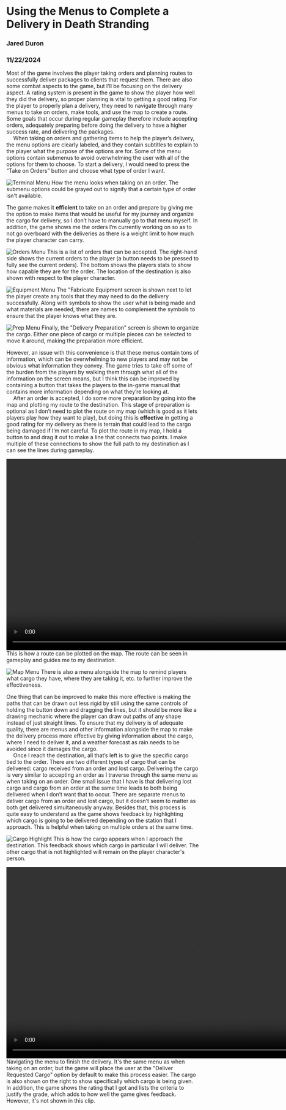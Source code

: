 # Using the Menus to Complete a Delivery in Death Stranding
### Jared Duron
### 11/22/2024
Most of the game involves the player taking orders and planning routes to successfully deliver packages to clients that request them. There are also some combat aspects to the game, but I’ll be focusing on the delivery aspect. A rating system is present in the game to show the player how well they did the delivery, so proper planning is vital to getting a good rating. For the player to properly plan a delivery, they need to navigate through many menus to take on orders, make tools, and use the map to create a route. Some goals that occur during regular gameplay therefore include accepting orders, adequately preparing before doing the delivery to have a higher success rate, and delivering the packages. \
&emsp; When taking on orders and gathering items to help the player’s delivery, the menu options are clearly labeled, and they contain subtitles to explain to the player what the purpose of the options are for. Some of the menu options contain submenus to avoid overwhelming the user with all of the options for them to choose. To start a delivery, I would need to press the “Take on Orders” button and choose what type of order I want.

![Terminal Menu](assets/terminal_menu.png)
How the menu looks when taking on an order. The submenu options could be grayed out to signify that a certain type of order isn't available.

The game makes it **efficient** to take on an order and prepare by giving me the option to make items that would be useful for my journey and organize the cargo for delivery, so I don’t have to manually go to that menu myself. In addition, the game shows me the orders I’m currently working on so as to not go overboard with the deliveries as there is a weight limit to how much the player character can carry.

![Orders Menu](assets/orders_menu.png)
This is a list of orders that can be accepted. The right-hand side shows the current orders to the player (a button needs to be pressed to fully see the current orders). The bottom shows the players stats to show how capable they are for the order. The location of the destination is also shown with respect to the player character.

![Equipment Menu](assets/equipment_menu.png)
The "Fabricate Equipment screen is shown next to let the player create any tools that they may need to do the delivery successfully. Along with symbols to show the user what is being made and what materials are needed, there are names to complement the symbols to ensure that the player knows what they are.

![Prep Menu](assets/prep_menu.png)
Finally, the "Delivery Preparation" screen is shown to organize the cargo. Either one piece of cargo or multiple pieces can be selected to move it around, making the preparation more efficient.

However, an issue with this convenience is that these menus contain tons of information, which can be overwhelming to new players and may not be obvious what information they convey. The game tries to take off some of the burden from the players by walking them through what all of the information on the screen means, but I think this can be improved by containing a button that takes the players to the in-game manual that contains more information depending on what they’re looking at. \
&emsp; After an order is accepted, I do some more preparation by going into the map and plotting my route to the destination. This stage of preparation is optional as I don’t need to plot the route on my map (which is good as it lets players play how they want to play), but doing this is **effective** in getting a good rating for my delivery as there is terrain that could lead to the cargo being damaged if I’m not careful. To plot the route in my map, I hold a button to and drag it out to make a line that connects two points. I make multiple of these connections to show the full path to my destination as I can see the lines during gameplay.

<video src="assets/map_route.mp4" width="1000" autoplay loop muted></video>
This is how a route can be plotted on the map. The route can be seen in gameplay and guides me to my destination.

![Map Menu](assets/map_menu.png)
There is also a menu alongside the map to remind players what cargo they have, where they are taking it, etc. to further improve the effectiveness.

One thing that can be improved to make this more effective is making the paths that can be drawn out less rigid by still using the same controls of holding the button down and dragging the lines, but it should be more like a drawing mechanic where the player can draw out paths of any shape instead of just straight lines. To ensure that my delivery is of adequate quality, there are menus and other information alongside the map to make the delivery process more effective by giving information about the cargo, where I need to deliver it, and a weather forecast as rain needs to be avoided since it damages the cargo. \
&emsp; Once I reach the destination, all that’s left is to give the specific cargo tied to the order. There are two different types of cargo that can be delivered: cargo received from an order and lost cargo. Delivering the cargo is very similar to accepting an order as I traverse through the same menu as when taking on an order. One small issue that I have is that delivering lost cargo and cargo from an order at the same time leads to both being delivered when I don’t want that to occur. There are separate menus to deliver cargo from an order and lost cargo, but it doesn’t seem to matter as both get delivered simultaneously anyway. Besides that, this process is quite easy to understand as the game shows feedback by highlighting which cargo is going to be delivered depending on the station that I approach. This is helpful when taking on multiple orders at the same time.

![Cargo Highlight](assets/cargo_highlight.png)
This is how the cargo appears when I approach the destination. This feedback shows which cargo in particular I will deliver. The other cargo that is not highlighted will remain on the player character's person.

<video src="assets/delivery.mp4" width="1000" autoplay loop muted></video>
Navigating the menu to finish the delivery. It's the same menu as when taking on an order, but the game will place the user at the "Deliver Requested Cargo" option by default to make this process easier. The cargo is also shown on the right to show specifically which cargo is being given. In addition, the game shows the rating that I got and lists the criteria to justify the grade, which adds to how well the game gives feedback. However, it's not shown in this clip.
